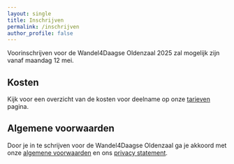 ```yaml
---
layout: single
title: Inschrijven
permalink: /inschrijven
author_profile: false
---
```


Voorinschrijven voor de Wandel4Daagse Oldenzaal 2025 zal mogelijk zijn vanaf maandag 12 mei.  

## Kosten

Kijk voor een overzicht van de kosten voor deelname op onze [tarieven](/tarieven) pagina.  

## Algemene voorwaarden

Door je in te schrijven voor de Wandel4Daagse Oldenzaal ga je akkoord met onze [algemene voorwaarden](/voorwaarden) en ons [privacy statement](/privacy).  